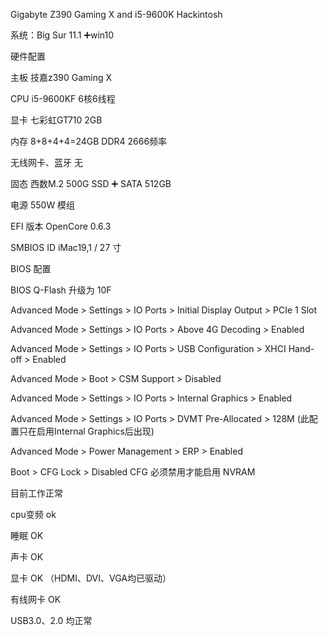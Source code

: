 Gigabyte Z390 Gaming X and i5-9600K Hackintosh

系统：Big Sur 11.1   ➕win10

硬件配置

主板	技嘉z390 Gaming X

CPU	i5-9600KF 6核6线程

显卡	 七彩虹GT710 2GB

内存	8+8+4+4=24GB DDR4 2666频率

无线网卡、蓝牙	  无

固态	西数M.2 500G SSD ➕ SATA 512GB

电源	550W 模组

EFI 版本
OpenCore 0.6.3

SMBIOS ID
iMac19,1 / 27 寸

BIOS 配置

BIOS Q-Flash 升级为 10F

Advanced Mode > Settings > IO Ports > Initial Display Output > PCIe 1 Slot

Advanced Mode > Settings > IO Ports > Above 4G Decoding > Enabled

Advanced Mode > Settings > IO Ports > USB Configuration > XHCI Hand-off > Enabled

Advanced Mode > Boot > CSM Support > Disabled

Advanced Mode > Settings > IO Ports > Internal Graphics > Enabled

Advanced Mode > Settings > IO Ports > DVMT Pre-Allocated > 128M (此配置只在启用Internal Graphics后出现)

Advanced Mode > Power Management > ERP > Enabled

Boot > CFG Lock > Disabled
CFG 必须禁用才能启用 NVRAM





目前工作正常

cpu变频 ok

睡眠 OK

声卡 OK

显卡 OK （HDMI、DVI、VGA均已驱动）

有线网卡 OK

USB3.0、2.0 均正常





